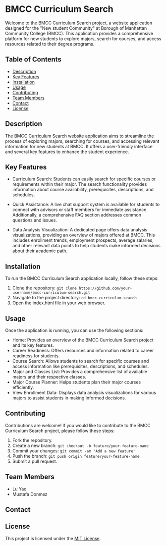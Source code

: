 
# BMCC Curriculum Search

Welcome to the BMCC Curriculum Search project, a website application designed for the "New student Community" at Borough of Manhattan Community College (BMCC). This application provides a comprehensive platform for new students to explore majors, search for courses, and access resources related to their degree programs.

## Table of Contents
- [Description](#description)
- [Key Features](#key-features)
- [Installation](#installation)
- [Usage](#usage)
- [Contributing](#contributing)
- [Team Members](#team-members)
- [Contact](#contact)
- [License](#license)

## Description

The BMCC Curriculum Search website application aims to streamline the process of exploring majors, searching for courses, and accessing relevant information for new students at BMCC. It offers a user-friendly interface and several key features to enhance the student experience.

## Key Features

- Curriculum Search: Students can easily search for specific courses or requirements within their major. The search functionality provides information about course availability, prerequisites, descriptions, and schedules.

- Quick Assistance: A live chat support system is available for students to connect with advisors or staff members for immediate assistance. Additionally, a comprehensive FAQ section addresses common questions and issues.

- Data Analysis Visualization: A dedicated page offers data analysis visualizations, providing an overview of majors offered at BMCC. This includes enrollment trends, employment prospects, average salaries, and other relevant data points to help students make informed decisions about their academic path.

## Installation

To run the BMCC Curriculum Search application locally, follow these steps:

1. Clone the repository: `git clone https://github.com/your-username/bmcc-curriculum-search.git`
2. Navigate to the project directory: `cd bmcc-curriculum-search`
3. Open the index.html file in your web browser.

## Usage

Once the application is running, you can use the following sections:

- Home: Provides an overview of the BMCC Curriculum Search project and its key features.
- Career Readiness: Offers resources and information related to career readiness for students.
- Course Search: Allows students to search for specific courses and access information like prerequisites, descriptions, and schedules.
- Major and Classes List: Provides a comprehensive list of available majors and their respective classes.
- Major Course Planner: Helps students plan their major courses efficiently.
- View Enrollment Data: Displays data analysis visualizations for various majors to assist students in making informed decisions.

## Contributing

Contributions are welcome! If you would like to contribute to the BMCC Curriculum Search project, please follow these steps:

1. Fork the repository.
2. Create a new branch: `git checkout -b feature/your-feature-name`
3. Commit your changes: `git commit -am 'Add a new feature'`
4. Push the branch: `git push origin feature/your-feature-name`
5. Submit a pull request.

## Team Members

- Lu Yao
- Mustafa Donmez

## Contact


## License

This project is licensed under the [MIT License](LICENSE).
